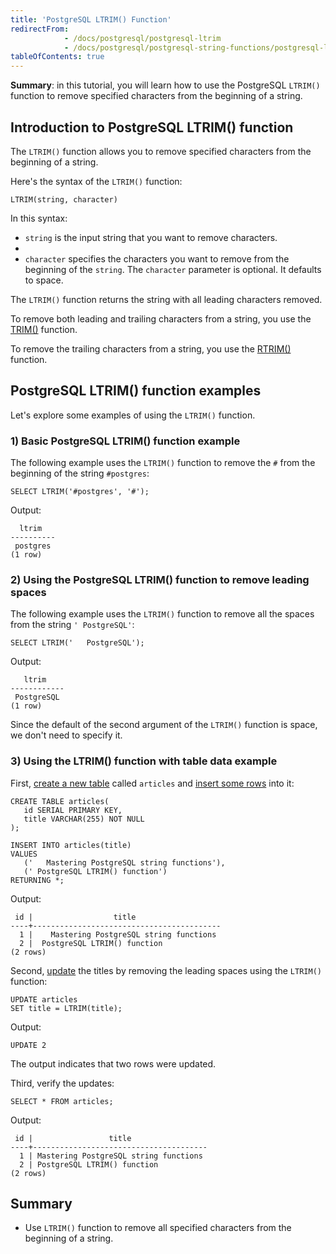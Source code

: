 ```yaml
---
title: 'PostgreSQL LTRIM() Function'
redirectFrom:
            - /docs/postgresql/postgresql-ltrim 
            - /docs/postgresql/postgresql-string-functions/postgresql-ltrim/
tableOfContents: true
---
```



**Summary**: in this tutorial, you will learn how to use the PostgreSQL `LTRIM()` function to remove specified characters from the beginning of a string.





## Introduction to PostgreSQL LTRIM() function





The `LTRIM()` function allows you to remove specified characters from the beginning of a string.





Here's the syntax of the `LTRIM()` function:





```
LTRIM(string, character)
```





In this syntax:





- `string` is the input string that you want to remove characters.
-
- `character` specifies the characters you want to remove from the beginning of the `string`. The `character` parameter is optional. It defaults to space.





The `LTRIM()` function returns the string with all leading characters removed.





To remove both leading and trailing characters from a string, you use the [TRIM()](https://www.postgresqltutorial.com/postgresql-string-functions/postgresql-trim-function/) function.





To remove the trailing characters from a string, you use the [RTRIM()](https://www.postgresqltutorial.com/postgresql-string-functions/postgresql-rtrim/) function.





## PostgreSQL LTRIM() function examples





Let's explore some examples of using the `LTRIM()` function.





### 1) Basic PostgreSQL LTRIM() function example





The following example uses the `LTRIM()` function to remove the `#` from the beginning of the string `#postgres`:





```
SELECT LTRIM('#postgres', '#');
```





Output:





```
  ltrim
----------
 postgres
(1 row)
```





### 2) Using the PostgreSQL LTRIM() function to remove leading spaces





The following example uses the `LTRIM()` function to remove all the spaces from the string `' PostgreSQL'`:





```
SELECT LTRIM('   PostgreSQL');
```





Output:





```
   ltrim
------------
 PostgreSQL
(1 row)
```





Since the default of the second argument of the `LTRIM()` function is space, we don't need to specify it.





### 3) Using the LTRIM() function with table data example





First, [create a new table](/docs/postgresql/postgresql-create-table/) called `articles` and [insert some rows](https://www.postgresqltutorial.com/postgresql-tutorial/postgresql-insert-multiple-rows) into it:





```
CREATE TABLE articles(
   id SERIAL PRIMARY KEY,
   title VARCHAR(255) NOT NULL
);

INSERT INTO articles(title)
VALUES
   ('   Mastering PostgreSQL string functions'),
   (' PostgreSQL LTRIM() function')
RETURNING *;
```





Output:





```
 id |                  title
----+------------------------------------------
  1 |    Mastering PostgreSQL string functions
  2 |  PostgreSQL LTRIM() function
(2 rows)
```





Second, [update](/docs/postgresql/postgresql-update) the titles by removing the leading spaces using the `LTRIM()` function:





```
UPDATE articles
SET title = LTRIM(title);
```





Output:





```
UPDATE 2
```





The output indicates that two rows were updated.





Third, verify the updates:





```
SELECT * FROM articles;
```





Output:





```
 id |                 title
----+---------------------------------------
  1 | Mastering PostgreSQL string functions
  2 | PostgreSQL LTRIM() function
(2 rows)
```





## Summary





- Use `LTRIM()` function to remove all specified characters from the beginning of a string.


